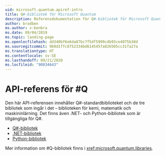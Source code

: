 ```yaml
---
uid: microsoft.quantum.apiref-intro
title: Q#-bibliotek för Microsoft Quantum
description: Referensdokumentation för Q#-bibliotek för Microsoft Quantum
author: bradben
ms.author: v-benbra
ms.date: 09/04/2019
ms.topic: landing-page
ms.openlocfilehash: dd340bf6e6da87bc7f5df5999c4b93ce4075b30d
ms.sourcegitcommit: 9b0d1ffc8752334bd6145457a826505cc31fa27a
ms.translationtype: HT
ms.contentlocale: sv-SE
ms.lasthandoff: 09/21/2020
ms.locfileid: "90834643"
---
```

# <a name="q-api-reference"></a>API-referens för #Q #

Den här API-referensen innehåller Q#-standardbiblioteket och de tre bibliotek som ingår i det – biblioteken för kemi, matematik och maskininlärning. Det finns även .NET- och Python-bibliotek som är tillgängliga för Q#.

- [Q#-bibliotek](xref:microsoft.quantum.qsharplibintro)
- [.NET-bibliotek](xref:microsoft.quantum.dotnetlibsintro)
- [Python-bibliotek](https://docs.microsoft.com/python/qsharp-core/qsharp)

Mer information om #Q-bibliotek finns i <xref:microsoft.quantum.libraries>.
